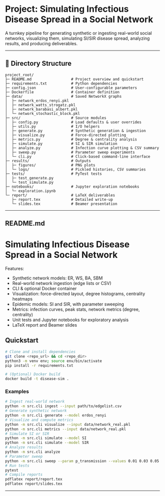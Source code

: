 # Project: Simulating Infectious Disease Spread in a Social Network

A turnkey pipeline for generating synthetic or ingesting real-world social networks, visualizing them, simulating SI/SIR disease spread, analyzing results, and producing deliverables.

---

## 📂 Directory Structure
```
project_root/
├─ README.md                  # Project overview and quickstart
├─ requirements.txt           # Python dependencies
├─ config.json                # User-configurable parameters
├─ Dockerfile                 # Container definition
├─ data/                      # Saved NetworkX graphs
│  ├─ network_erdos_renyi.pkl
│  ├─ network_watts_strogatz.pkl
│  ├─ network_barabasi_albert.pkl
│  └─ network_stochastic_block.pkl
├─ src/                       # Source modules
│  ├─ config.py               # Load defaults & user overrides
│  ├─ utils.py                # I/O helpers
│  ├─ generate.py             # Synthetic generation & ingestion
│  ├─ visualize.py            # Force-directed plotting
│  ├─ metrics.py              # Degree & centrality analysis
│  ├─ simulate.py             # SI & SIR simulation
│  ├─ analyze.py              # Infection curve plotting & CSV summary
│  ├─ sweep.py                # Parameter sweep experiments
│  └─ cli.py                  # Click-based command-line interface
├─ results/                   # Outputs
│  ├─ figures/                # PNG plots
│  └─ logs/                   # Pickled histories, CSV summaries
├─ tests/                     # PyTest tests
│  ├─ test_generate.py
│  └─ test_simulate.py
├─ notebooks/                 # Jupyter exploration notebooks
│  └─ exploration.ipynb
└─ report/                    # LaTeX deliverables
   ├─ report.tex              # Detailed write-up
   └─ slides.tex              # Beamer presentation
```

---

## README.md

# Simulating Infectious Disease Spread in a Social Network

Features:
- Synthetic network models: ER, WS, BA, SBM
- Real-world network ingestion (edge lists or CSV)
- CLI & optional Docker container
- Visualization: force-directed layout, degree histograms, centrality heatmaps
- Epidemic models: SI and SIR, with parameter sweeping
- Metrics: infection curves, peak stats, network metrics (degree, centrality)
- Unit tests and Jupyter notebooks for exploratory analysis
- LaTeX report and Beamer slides

## Quickstart

```bash
# Clone and install dependencies
git clone <repo_url> && cd <repo_dir>
python3 -m venv env; source env/bin/activate
pip install -r requirements.txt

# (Optional) Docker build
docker build -t disease-sim .
```

### Examples
```bash
# Ingest real-world network
python -m src.cli ingest --input path/to/edgelist.csv
# Generate synthetic network
python -m src.cli generate --model erdos_renyi
# Visualize and compute metrics
python -m src.cli visualize --input data/network_real.pkl
python -m src.cli metrics --input data/network_real.pkl
# Simulate SI or SIR
python -m src.cli simulate --model SI
python -m src.cli simulate --model SIR
# Analyze results
python -m src.cli analyze
# Parameter sweep
python -m src.cli sweep --param p_transmission --values 0.01 0.03 0.05
# Run tests
pytest
# Compile reports
pdflatex report/report.tex
pdflatex report/slides.tex
```

---
